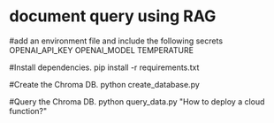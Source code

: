 # document query using RAG

#add an environment file and include the following secrets
OPENAI_API_KEY
OPENAI_MODEL
TEMPERATURE

#Install dependencies.
pip install -r requirements.txt

#Create the Chroma DB.
python create_database.py

#Query the Chroma DB.
python query_data.py "How to deploy a cloud function?"
